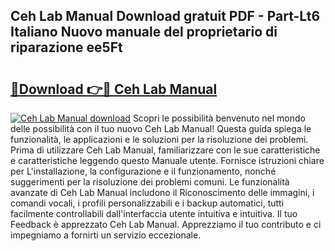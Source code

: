 ## Ceh Lab Manual Download gratuit PDF - Part-Lt6 Italiano Nuovo manuale del proprietario di riparazione ee5Ft

# <h2><a href="http://dfafl5.blite.top/?on=Ceh+Lab+Manual">🔗Download 👉🔴 Ceh Lab Manual</a></h2>

[![Ceh Lab Manual download](https://i.imgur.com/lujVjoI.png)](http://dfafl5.blite.top/?on=Ceh+Lab+Manual)
Scopri le possibilità benvenuto nel mondo delle possibilità con il tuo nuovo Ceh Lab Manual! Questa guida spiega le funzionalità, le applicazioni e le soluzioni per la risoluzione dei problemi. Prima di utilizzare Ceh Lab Manual, familiarizzare con le sue caratteristiche e caratteristiche leggendo questo Manuale utente. Fornisce istruzioni chiare per L'installazione, la configurazione e il funzionamento, nonché suggerimenti per la risoluzione dei problemi comuni. Le funzionalità avanzate di Ceh Lab Manual includono il Riconoscimento delle immagini, i comandi vocali, i profili personalizzabili e i backup automatici, tutti facilmente controllabili dall'interfaccia utente intuitiva e intuitiva. Il tuo Feedback è apprezzato Ceh Lab Manual. Apprezziamo il tuo contributo e ci impegniamo a fornirti un servizio eccezionale.
